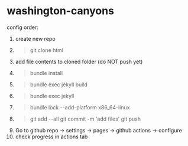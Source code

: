 # washington-canyons

config order:
1) create new repo
2) >git clone html 
3) add file contents to cloned folder (do NOT push yet)
4) >bundle install
5) >bundle exec jekyll build
6) >bundle exec jekyll
7) >bundle lock --add-platform x86_64-linux
8) >git add --all
   >git commit -m 'add files'
   >git push
9) Go to github repo -> settings -> pages -> github actions -> configure
10) check progress in actions tab
